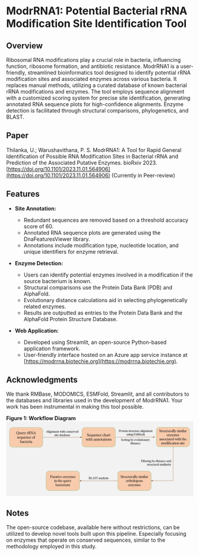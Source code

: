 # ModrRNA1: Potential Bacterial rRNA Modification Site Identification Tool

## Overview

Ribosomal RNA modifications play a crucial role in bacteria, influencing function, ribosome formation, and antibiotic resistance. ModrRNA1 is a user-friendly, streamlined bioinformatics tool designed to identify potential rRNA modification sites and associated enzymes across various bacteria. It replaces manual methods, utilizing a curated database of known bacterial rRNA modifications and enzymes. The tool employs sequence alignment with a customized scoring system for precise site identification, generating annotated RNA sequence plots for high-confidence alignments. Enzyme detection is facilitated through structural comparisons, phylogenetics, and BLAST.

## Paper

Thilanka, U.; Warushavithana, P. S. ModrRNA1: A Tool for Rapid General Identification
of Possible RNA Modification Sites in Bacterial rRNA and Prediction of the Associated
Putative Enzymes. bioRxiv 2023. [https://doi.org/10.1101/2023.11.01.564906](https://doi.org/10.1101/2023.11.01.564906)
(Currently in Peer-review)

## Features

- **Site Annotation:**
  - Redundant sequences are removed based on a threshold accuracy score of 60.
  - Annotated RNA sequence plots are generated using the DnaFeaturesViewer library.
  - Annotations include modification type, nucleotide location, and unique identifiers for enzyme retrieval.

- **Enzyme Detection:**
  - Users can identify potential enzymes involved in a modification if the source bacterium is known.
  - Structural comparisons use the Protein Data Bank (PDB) and AlphaFold.
  - Evolutionary distance calculations aid in selecting phylogenetically related enzymes.
  - Results are outputted as entries to the Protein Data Bank and the AlphaFold Protein Structure Database.

- **Web Application:**
  - Developed using Streamlit, an open-source Python-based application framework.
  - User-friendly interface hosted on an Azure app service instance at [https://modrrna.biotechie.org](https://modrrna.biotechie.org).


## Acknowledgments

We thank RMBase, MODOMICS, ESMFold, Streamlit, and all contributors to the databases and libraries used in the development of ModrRNA1. Your work has been instrumental in making this tool possible.

**Figure 1: Workflow Diagram**
![Workflow Diagram](workflow.png)


## Notes
The open-source codebase, available here without restrictions, can be utilized to develop novel tools built upon this pipeline. Especially focusing on enzymes that operate on conserved sequences, similar to the methodology employed in this study.
